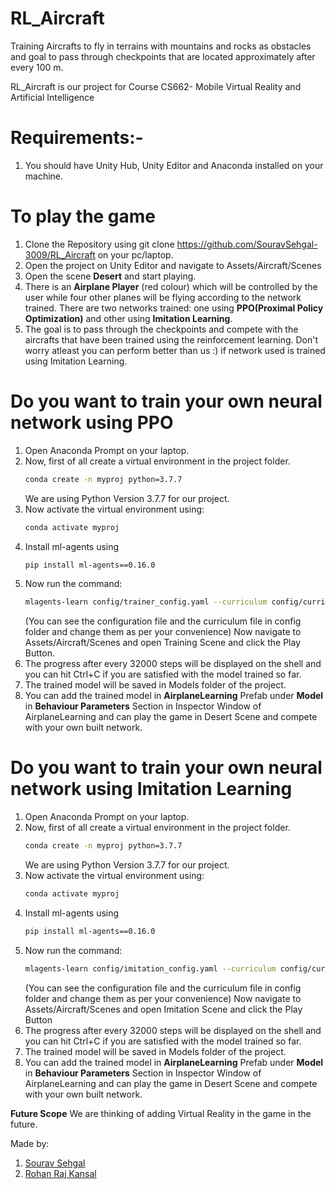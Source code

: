 # RL_Aircraft
Training Aircrafts to fly in terrains with mountains and rocks as obstacles and goal to pass through checkpoints that are located approximately after every 100 m.

RL_Aircraft is our project for Course CS662- Mobile Virtual Reality and Artificial Intelligence

# Requirements:- 
1. You should have Unity Hub, Unity Editor and Anaconda installed on your machine.

# To play the game
1. Clone the Repository using git clone https://github.com/SouravSehgal-3009/RL_Aircraft on your pc/laptop.
2. Open the project on Unity Editor and navigate to Assets/Aircraft/Scenes
3. Open the scene **Desert** and start playing.
4. There is an **Airplane Player** (red colour) which will be controlled by the user while four other planes will be flying according to the network trained. There are two networks trained: one using **PPO(Proximal Policy Optimization)** and other using **Imitation Learning**.
5. The goal is to pass through the checkpoints and compete with the aircrafts that have been trained using the reinforcement learning. Don't worry atleast you can perform better than us :) if network used is trained using Imitation Learning.

# Do you want to train your own neural network using PPO
1. Open Anaconda Prompt on your laptop.
2. Now, first of all create a virtual environment in the project folder.
    ```bash
    conda create -n myproj python=3.7.7
    ```
    We are using Python Version 3.7.7 for our project.
3. Now activate the virtual environment using:
    ```bash
    conda activate myproj
    ```
4. Install ml-agents using
    ```bash
    pip install ml-agents==0.16.0
    ```
5. Now run the command:
    ```bash
    mlagents-learn config/trainer_config.yaml --curriculum config/curricula/AircraftLearning.yaml --run-id=aircraft_01
    ```
    (You can see the configuration file and the curriculum file in config folder and change them as per your convenience)
    Now navigate to Assets/Aircraft/Scenes and open Training Scene and click the Play Button.
6. The progress after every 32000 steps will be displayed on the shell and you can hit Ctrl+C if you are satisfied with the model trained so far.
7. The trained model will be saved in Models folder of the project.
8. You can add the trained model in **AirplaneLearning** Prefab under **Model** in **Behaviour Parameters** Section in Inspector Window of AirplaneLearning and can play the game in Desert Scene and compete with your own built network.

# Do you want to train your own neural network using Imitation Learning
1. Open Anaconda Prompt on your laptop.
2. Now, first of all create a virtual environment in the project folder.
    ```bash
    conda create -n myproj python=3.7.7
    ```
    We are using Python Version 3.7.7 for our project.
3. Now activate the virtual environment using:
    ```bash
    conda activate myproj
    ```
4. Install ml-agents using
    ```bash
    pip install ml-agents==0.16.0
    ```
5. Now run the command:
    ```bash
    mlagents-learn config/imitation_config.yaml --curriculum config/curricula/AircraftLearning.yaml --run-id=aircraft_01
    ```
    (You can see the configuration file and the curriculum file in config folder and change them as per your convenience)
    Now navigate to Assets/Aircraft/Scenes and open Imitation Scene and click the Play Button
6. The progress after every 32000 steps will be displayed on the shell and you can hit Ctrl+C if you are satisfied with the model trained so far.
7. The trained model will be saved in Models folder of the project.
8. You can add the trained model in **AirplaneLearning** Prefab under **Model** in **Behaviour Parameters** Section in Inspector Window of AirplaneLearning and can play the game in Desert Scene and compete with your own built network.

**Future Scope**
We are thinking of adding Virtual Reality in the game in the future.

Made by:
1. [Sourav Sehgal](https://github.com/SouravSehgal-3009)
2. [Rohan Raj Kansal](https://github.com/BeingHomosapien)




